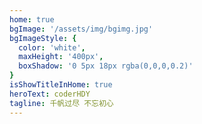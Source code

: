 ```yaml
---
home: true
bgImage: '/assets/img/bgimg.jpg'
bgImageStyle: {
  color: 'white',
  maxHeight: '400px',
  boxShadow: '0 5px 18px rgba(0,0,0,0.2)'
}
isShowTitleInHome: true
heroText: coderHDY
tagline: 千帆过尽 不忘初心
---
```


<Bubble random :speed="10" :timer="1500" />